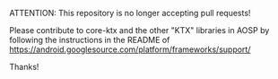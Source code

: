 ATTENTION: This repository is no longer accepting pull requests!

Please contribute to core-ktx and the other "KTX" libraries in AOSP by following the instructions in the README of https://android.googlesource.com/platform/frameworks/support/

Thanks!
